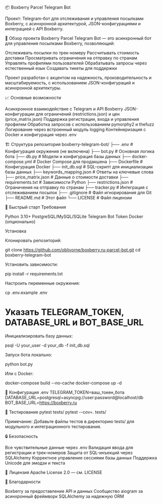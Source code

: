 📦 Boxberry Parcel Telegram Bot

Проект: Telegram-бот для отслеживания и управления посылками Boxberry, с асинхронной архитектурой, JSON-конфигурациями и интеграцией с API Boxberry.



🎯 Обзор проекта
Boxberry Parcel Telegram Bot — это асинхронный бот для управления посылками Boxberry, позволяющий:

Отслеживать посылки по трек-номеру
Рассчитывать стоимость доставки
Просматривать ограничения на отправку по странам
Управлять профилями пользователей
Обрабатывать запросы через естественный язык
Создавать тикеты для поддержки

Проект разработан с акцентом на надежность, производительность и масштабируемость, с использованием JSON-конфигураций и асинхронной архитектуры.

📈 Основные возможности

Асинхронное взаимодействие с Telegram и API Boxberry
JSON-конфигурации для ограничений (restrictions.json) и цен (price_matrix.json)
Поддержка регистрации, входа и управления профилем
Обработка запросов с использованием pymorphy2 и thefuzz
Логирование через встроенный модуль logging
Контейнеризация с Docker и конфигурация через .env


🏗️ Структура репозитория
boxberry-telegram-bot/
├── .env                      # Конфигурация окружения (не включена)
├── bot.py                    # Основная логика бота
├── db.py                    # Модели и конфигурация базы данных
├── docker-compose.yml       # Docker Compose для продакшена
├── Dockerfile               # Конфигурация Docker
├── init_db.sql              # SQL-скрипт для инициализации базы данных
├── keywords_mapping.json    # Ответы на ключевые слова
├── price_matrix.json        # Данные о стоимости доставки
├── requirements.txt         # Зависимости Python
├── restrictions.json        # Ограничения на отправку по странам
├── tracker.py               # Интеграция с отслеживанием посылок
├── .gitignore               # Файл игнорирования для Git
├── README.md                # Этот файл
└── LICENSE                  # Файл лицензии


🚀 Быстрый старт
Требования

Python 3.10+
PostgreSQL/MySQL/SQLite
Telegram Bot Token
Docker (опционально)

Установка

Клонировать репозиторий:

git clone https://github.com/oblivorne/boxberry.ru-parcel-bot.git
cd boxberry-telegram-bot


Установить зависимости:

pip install -r requirements.txt


Настроить переменные окружения:

cp .env.example .env
# Указать TELEGRAM_TOKEN, DATABASE_URL и BOT_BASE_URL


Инициализировать базу данных:

psql -U your_user -d your_db -f init_db.sql


Запуск бота локально:

python bot.py


Или с Docker:

docker-compose build --no-cache
docker-compose up -d


🔧 Конфигурация .env
TELEGRAM_TOKEN=ваш_токен_бота
DATABASE_URL=postgresql+asyncpg://user:password@localhost/db
BOT_BASE_URL=https://boxberry.ru


🧪 Тестирование
pytest tests/
pytest --cov=. tests/

Примечание: Добавьте файлы тестов в директорию tests/ для модульного и интеграционного тестирования.

🔒 Безопасность

Все чувствительные данные через .env
Валидация ввода для регистрации и трек-номеров
Защита от SQL-инъекций через SQLAlchemy
Корректное управление сессиями базы данных
Поддержка Unicode для эмодзи и текста


📄 Лицензия
Apache License 2.0 — см. LICENSE

🙏 Благодарности

Boxberry за предоставление API и данных
Сообщество aiogram за асинхронный фреймворк
SQLAlchemy за надежную ORM
